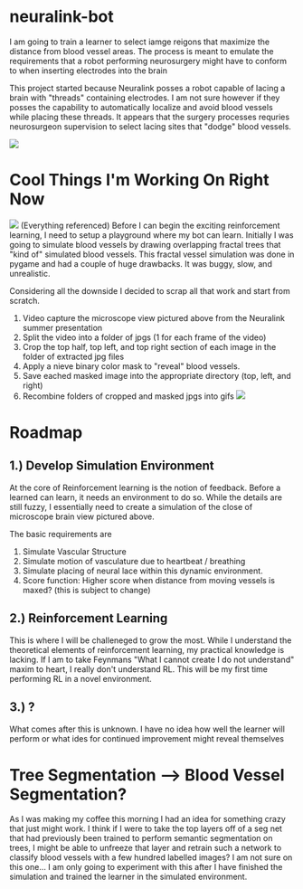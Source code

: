 # neuralink-bot
I am going to train a learner to select iamge reigons that maximize the distance from blood vessel areas. The process is meant to emulate the requirements that a robot performing neurosurgery might have to conform to when inserting electrodes into the brain

This project started because Neuralink posses a robot capable of lacing a brain with "threads" containing electrodes. I am not sure however if they posses the capability to automatically localize and avoid blood vessels while placing these threads. It appears that the surgery processes requries neurosurgeon supervision to select lacing sites that "dodge" blood vessels.

![](https://media.giphy.com/media/Jr5RD7ns1m2dRKa8go/giphy.gif)


# Cool Things I'm Working On Right Now
![](/image_manipulation/segmented_images/recombined_gifs/top_segs.gif)
(Everything referenced)
Before I can begin the exciting reinforcement learning, I need to setup a 
playground where my bot can learn. Initially I was going to simulate blood vessels by drawing overlapping fractal trees that "kind of" simulated blood vessels. This fractal vessel simulation was done in pygame and had a couple of huge drawbacks. It was buggy, slow, and unrealistic.

Considering all the downside I decided to scrap all that work and start from scratch.

1. Video capture the microscope view pictured above from the Neuralink summer presentation
2. Split the video into a folder of jpgs (1 for each frame of the video)
3. Crop the top half, top left, and top right section of each image in the folder of extracted jpg files
4. Apply a nieve binary color mask to "reveal" blood vessels. 
5. Save eached masked image into the appropriate directory (top, left, and right)
6. Recombine folders of cropped and masked jpgs into gifs 
![](/image_manipulation/segmented_images/recombined_gifs/left_segs.gif)


# Roadmap
## 1.) Develop Simulation Environment
At the core of Reinforcement learning is the notion of feedback. Before a learned can learn, it needs an environment to do so. While the details are still fuzzy, I essentially need to create a simulation of the close of microscope brain view pictured above.

The basic requirements are
1. Simulate Vascular Structure
2. Simulate motion of vasculature due to heartbeat / breathing
3. Simulate placing of neural lace within this dynamic environment.
4. Score function: Higher score when distance from moving vessels is maxed? (this is subject to change) 

## 2.) Reinforcement Learning
This is where I will be challeneged to grow the most. While I understand the theoretical elements of reinforcement learning, my practical knowledge is lacking. If I am to take Feynmans "What I cannot create I do not understand" maxim to heart, I really don't understand RL. This will be my first time performing RL in a novel environment. 

## 3.) ?
What comes after this is unknown. I have no idea how well the learner will perform or what ides for continued improvement might reveal themselves

# Tree Segmentation --> Blood Vessel Segmentation?
As I was making my coffee this morning I had an idea for something crazy that just might work. I think if I were to take the top layers off of a seg net that had previously been trained to perform semantic segmentation on trees, I might be able to unfreeze that layer and retrain such a network to classify blood vessels with a few hundred labelled images? I am not sure on this one... I am only going to experiment with this after I have finished the simulation and trained the learner in the simulated environment. 
